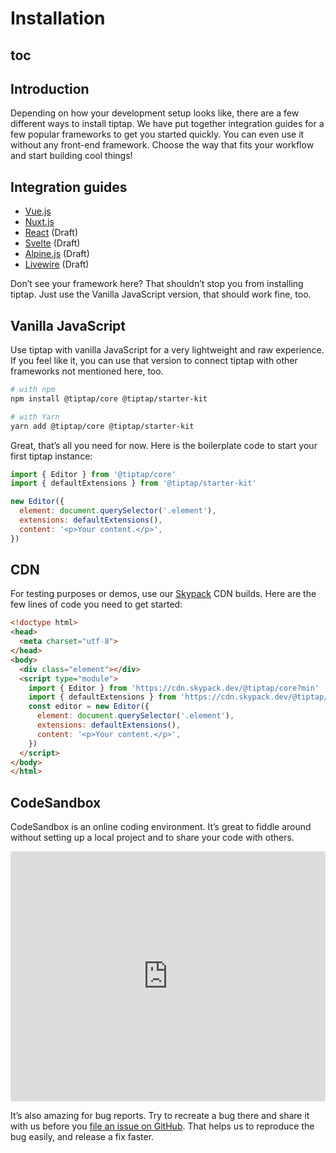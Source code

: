 # Installation

## toc

## Introduction
Depending on how your development setup looks like, there are a few different ways to install tiptap. We have put together integration guides for a few popular frameworks to get you started quickly. You can even use it without any front-end framework. Choose the way that fits your workflow and start building cool things!

## Integration guides
* [Vue.js](/guide/getting-started/vue)
* [Nuxt.js](/guide/getting-started/nuxt)
* [React](/guide/getting-started/react) (Draft)
* [Svelte](/guide/getting-started/svelte) (Draft)
* [Alpine.js](/guide/getting-started/alpine) (Draft)
* [Livewire](/guide/getting-started/livewire) (Draft)

Don’t see your framework here? That shouldn’t stop you from installing tiptap. Just use the Vanilla JavaScript version, that should work fine, too.

## Vanilla JavaScript
Use tiptap with vanilla JavaScript for a very lightweight and raw experience. If you feel like it, you can use that version to connect tiptap with other frameworks not mentioned here, too.

```bash
# with npm
npm install @tiptap/core @tiptap/starter-kit

# with Yarn
yarn add @tiptap/core @tiptap/starter-kit
```

Great, that’s all you need for now. Here is the boilerplate code to start your first tiptap instance:

```js
import { Editor } from '@tiptap/core'
import { defaultExtensions } from '@tiptap/starter-kit'

new Editor({
  element: document.querySelector('.element'),
  extensions: defaultExtensions(),
  content: '<p>Your content.</p>',
})
```

## CDN
For testing purposes or demos, use our [Skypack](https://www.skypack.dev/) CDN builds. Here are the few lines of code you need to get started:

```html
<!doctype html>
<head>
  <meta charset="utf-8">
</head>
<body>
  <div class="element"></div>
  <script type="module">
    import { Editor } from 'https://cdn.skypack.dev/@tiptap/core?min'
    import { defaultExtensions } from 'https://cdn.skypack.dev/@tiptap/starter-kit?min'
    const editor = new Editor({
      element: document.querySelector('.element'),
      extensions: defaultExtensions(),
      content: '<p>Your content.</p>',
    })
  </script>
</body>
</html>
```

## CodeSandbox
CodeSandbox is an online coding environment. It’s great to fiddle around without setting up a local project and to share your code with others.

<iframe
  src="https://codesandbox.io/embed/tiptap-issue-template-b83rr?fontsize=14&hidenavigation=1&module=%2Fsrc%2Fcomponents%2FTiptap.vue&theme=dark"
  style="width:100%; height:400px; border:0; border-radius: 4px; overflow:hidden;"
  title="tiptap-issue-template"
  sandbox="allow-forms allow-modals allow-popups allow-presentation allow-same-origin allow-scripts"
></iframe>

It’s also amazing for bug reports. Try to recreate a bug there and share it with us before you [file an issue on GitHub](https://github.com/ueberdosis/tiptap-next/issues/new/choose). That helps us to reproduce the bug easily, and release a fix faster.

